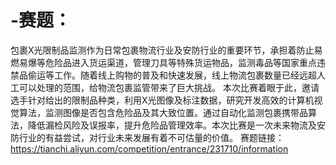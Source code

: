 # -赛题：
包裹X光限制品监测作为日常包裹物流行业及安防行业的重要环节，承担着防止易燃易爆等危险品进入货运渠道，管理刀具等特殊货运物品，监测毒品等国家重点违禁品偷运等工作。随着线上购物的普及和快速发展，线上物流包裹数量已经远超人工可以处理的范围，给物流包裹监管带来了巨大挑战。
本次比赛着眼于此，邀请选手针对给出的限制品种类，利用X光图像及标注数据，研究开发高效的计算机视觉算法，监测图像是否包含危险品及其大致位置。通过自动化监测包裹携带品算法，降低漏检风险及误报率，提升危险品管理效率。本次比赛是一次未来物流及安防行业的有益尝试，对行业未来发展有着不可估量的价值。
赛题链接：https://tianchi.aliyun.com/competition/entrance/231710/information
